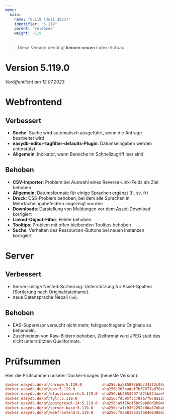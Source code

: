 ```yaml
---
menu:
  main:
    name: "5.119 (Juli 2023)"
    identifier: "5.119"
    parent: "releases"
    weight: -619
---
```



> Diese Version benötigt **keinen neuen** Index-Aufbau

# Version 5.119.0

*Veröffentlicht am 12.07.2023*

# Webfrontend

## Verbessert

* **Suche**: Suche wird automatisch ausgeführt, wenn die Anfrage bearbeitet wird
* **easydb-editor-tagfilter-defaults-Plugin**: Datumseingaben werden unterstützt
* **Allgemein**: Indikator, wenn Bereiche im Schnellzugriff leer sind

## Behoben

* **CSV-Importer**: Problem bei Auswahl eines Reverse-Link-Felds als Ziel behoben
* **Allgemein**: Datumsformate für einige Sprachen ergänzt (fi, sv, fr)
* **Druck**: CSS-Problem behoben, bei dem alle Sprachen in Mehrfacheingabefeldern angezeigt wurden
* **Downloads**: Darstellung von Meldungen vor dem Asset-Download korrigiert
* **Linked-Object-Filter**: Fehler behoben
* **Tooltips**: Problem mit offen bleibenden Tooltips behoben
* **Suche**: Verhalten des Ressourcen-Buttons bei neuen Instanzen korrigiert

# Server

## Verbessert

* Server-seitige Nested-Sortierung: Unterstützung für Asset-Spalten (Sortierung nach Originaldateiname).
* neue Datensprache Nepali (`ne`).

## Behoben

* EAS-Supervisor versucht nicht mehr, fehlgeschlagene Originale zu behandeln.
* Zuschneiden von Raw-Bildern behoben, Zielformat wird JPEG statt des nicht unterstützten Quellformats.

# Prüfsummen

Hier die Prüfsummen unserer Docker-Images (neueste Version):

```ini
docker.easydb.de/pf/chrome:5.119.0         sha256:ba585893b5bc343f2c03e08ffe7e2074c564abc18bc6ee7460910b5050766e4f
docker.easydb.de/pf/eas:5.119.0            sha256:205eadef7b37677ad70e8069a9f4a381bd507b1bc8e06f185bfe463a316a49d5
docker.easydb.de/pf/elasticsearch:5.119.0  sha256:bb4053497f821b524aae9624f7a019059c8a242d8c761b64488994cdfa2fec7c
docker.easydb.de/pf/fylr:5.119.0           sha256:fd595fcc78aa7f078a11577dae20de87939dd9151b5633e967b4482ef56512f6
docker.easydb.de/pf/postgresql-14:5.119.0  sha256:a9f76cf58c9ab60d3b940892dd12133095ca7885c119d5d186defc538118d7b2
docker.easydb.de/pf/server-base:5.119.0    sha256:fafc9352252c00a37dba6e671c6fccfc2700b7ea6958ff3e99d57e568520bd11
docker.easydb.de/pf/webfrontend:5.119.0    sha256:f5ab8176317b84064866a684169f11ad56e90e3d0d6d1d853c7fcf141c69403d
```
